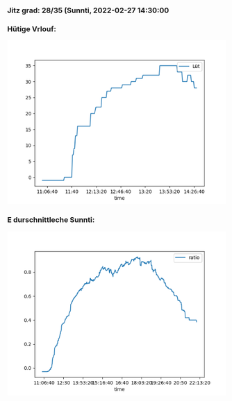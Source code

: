 ### Jitz grad: 28/35 (Sunnti, 2022-02-27 14:30:00

### Hütige Vrlouf:
![Graph](Today.png)

### E durschnittleche Sunnti:
![Graph](Sunnti.png)
